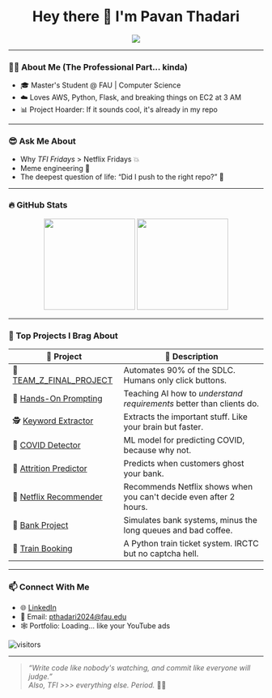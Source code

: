 <h1 align="center">Hey there 👋 I'm Pavan Thadari</h1>

<p align="center">
  <img src="https://readme-typing-svg.herokuapp.com?font=Fira+Code&center=true&vCenter=true&multiline=true&width=440&lines=AI+Engineer+in+the+streets%2C+Prompt+Engineer+in+the+sheets;Breaking+SDLCs+since+2024+%F0%9F%92%A1;Building+projects+faster+than+you+can+say+TFI!" />
</p>

---

### 👨‍💻 About Me (The Professional Part... kinda)

- 🎓 Master's Student @ FAU | Computer Science
- ☁️ Loves AWS, Python, Flask, and breaking things on EC2 at 3 AM
- 📊 Project Hoarder: If it sounds cool, it's already in my repo

---

### 😎 Ask Me About

- Why *TFI Fridays* > Netflix Fridays 💥
- Meme engineering 🫠
- The deepest question of life: “Did I push to the right repo?” 🤯

---

### 🔥 GitHub Stats

<p align="center">
  <img src="https://github-readme-stats.vercel.app/api?username=pavanthadari&show_icons=true&theme=tokyonight&count_private=true" height="180"/>
  <img src="https://github-readme-stats.vercel.app/api/top-langs/?username=pavanthadari&layout=compact&theme=tokyonight" height="180"/>
</p>

---

### 🧠 Top Projects I Brag About

| 📁 Project | 💬 Description |
|-----------|----------------|
| 🚀 [TEAM_Z_FINAL_PROJECT](https://github.com/pavanthadari/TEAM_Z_FINAL_PROJECT) | Automates 90% of the SDLC. Humans only click buttons. |
| 🧠 [Hands-On Prompting](https://github.com/pavanthadari/TEAM-Z_Assignment-2-Hands-On-Prompting-Engineering-for-Requirement-Analysis-) | Teaching AI how to *understand requirements* better than clients do. |
| 🕵️ [Keyword Extractor](https://github.com/pavanthadari/Keyword_Extraction_WebApp) | Extracts the important stuff. Like your brain but faster. |
| 🦠 [COVID Detector](https://github.com/pavanthadari/Coronavirus-disease-Covid19-Detection) | ML model for predicting COVID, because why not. |
| 🏦 [Attrition Predictor](https://github.com/pavanthadari/Customers-Attrition-Prediction-project-) | Predicts when customers ghost your bank. |
| 🍿 [Netflix Recommender](https://github.com/pavanthadari/Final-year-project-Netflix-Recommendation-System) | Recommends Netflix shows when you can't decide even after 2 hours. |
| 🧾 [Bank Project](https://github.com/pavanthadari/Bankproject) | Simulates bank systems, minus the long queues and bad coffee. |
| 🚂 [Train Booking](https://github.com/pavanthadari/traintick) | A Python train ticket system. IRCTC but no captcha hell. |

---

### 📫 Connect With Me

- 🌐 [LinkedIn](https://www.linkedin.com/in/pavanthadari)
- 📧 Email: pthadari2024@fau.edu
- 🕸️ Portfolio: Loading... like your YouTube ads

![visitors](https://visitor-badge.laobi.icu/badge?page_id=pavanthadari.pavanthadari)

---

> *“Write code like nobody's watching, and commit like everyone will judge.”*  
> *Also, TFI >>> everything else. Period.* 🎥🔥
